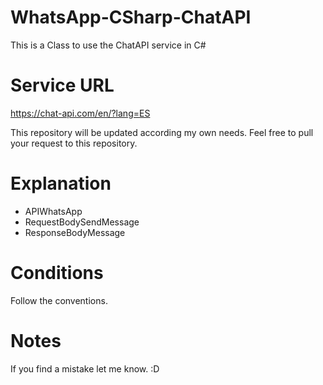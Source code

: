 # WhatsApp-CSharp-ChatAPI
This is a Class to use the ChatAPI service in C#

# Service URL 
https://chat-api.com/en/?lang=ES

This repository will be updated according my own needs.
Feel free to pull your request to this repository.

# Explanation

<ul>
	<li>APIWhatsApp</li>
	<li>RequestBodySendMessage</li>
	<li>ResponseBodyMessage</li>
</ul>

# Conditions
Follow the conventions.

# Notes
If you find a mistake let me know. :D